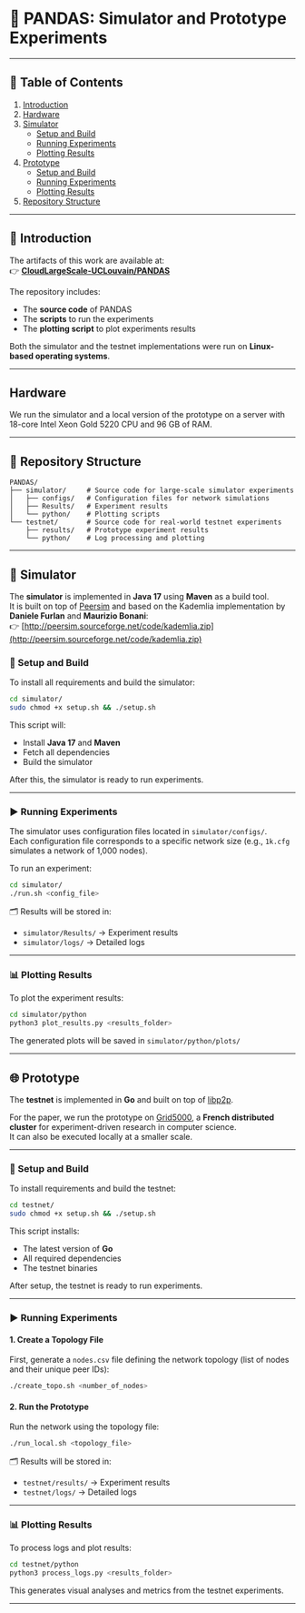 # 🐼 PANDAS: Simulator and Prototype Experiments

---

## 📘 Table of Contents

1. [Introduction](#introduction)
2. [Hardware](#hardware)
3. [Simulator](#simulator)
   - [Setup and Build](#setup-and-build)
   - [Running Experiments](#running-experiments)
   - [Plotting Results](#plotting-results)
4. [Prototype](#testnet)
   - [Setup and Build](#setup-and-build-1)
   - [Running Experiments](#running-experiments-1)
   - [Plotting Results](#plotting-results-1)
5. [Repository Structure](#repository-structure)

---

## 🧩 Introduction

The artifacts of this work are available at:  
👉 **[CloudLargeScale-UCLouvain/PANDAS](https://github.com/CloudLargeScale-UCLouvain/PANDAS)**

The repository includes:
- The **source code** of PANDAS
- The **scripts** to run the experiments
- The **plotting script** to plot experiments results

Both the simulator and the testnet implementations were run on **Linux-based operating systems**.

---

## Hardware

We run the simulator and a local version of the prototype on a server with 18-core Intel Xeon Gold 5220 CPU and 96 GB
of RAM.

---

## 📁 Repository Structure

```
PANDAS/
├── simulator/     # Source code for large-scale simulator experiments
│   ├── configs/   # Configuration files for network simulations
│   ├── Results/   # Experiment results
│   └── python/    # Plotting scripts
└── testnet/       # Source code for real-world testnet experiments
    ├── results/   # Prototype experiment results
    └── python/    # Log processing and plotting
```

---

## 🧪 Simulator

The **simulator** is implemented in **Java 17** using **Maven** as a build tool.  
It is built on top of [Peersim](http://peersim.sourceforge.net/) and based on the Kademlia implementation by **Daniele Furlan** and **Maurizio Bonani**:  
👉 [http://peersim.sourceforge.net/code/kademlia.zip](http://peersim.sourceforge.net/code/kademlia.zip)

### 🔧 Setup and Build

To install all requirements and build the simulator:

```bash
cd simulator/
sudo chmod +x setup.sh && ./setup.sh
```

This script will:
- Install **Java 17** and **Maven**
- Fetch all dependencies
- Build the simulator

After this, the simulator is ready to run experiments.

---

### ▶️ Running Experiments

The simulator uses configuration files located in `simulator/configs/`.  
Each configuration file corresponds to a specific network size (e.g., `1k.cfg` simulates a network of 1,000 nodes).

To run an experiment:

```bash
cd simulator/
./run.sh <config_file>
```

🗂 Results will be stored in:
- `simulator/Results/` → Experiment results  
- `simulator/logs/` → Detailed logs

---

### 📊 Plotting Results

To plot the experiment results:

```bash
cd simulator/python
python3 plot_results.py <results_folder>
```

The generated plots will be saved in `simulator/python/plots/`

---

## 🌐 Prototype

The **testnet** is implemented in **Go** and built on top of [libp2p](https://libp2p.io/).

For the paper, we run the prototype on [Grid5000](https://www.grid5000.fr/), a **French distributed cluster** for experiment-driven research in computer science.  
It can also be executed locally at a smaller scale.

---

### 🔧 Setup and Build

To install requirements and build the testnet:

```bash
cd testnet/
sudo chmod +x setup.sh && ./setup.sh
```

This script installs:
- The latest version of **Go**
- All required dependencies
- The testnet binaries

After setup, the testnet is ready to run experiments.

---

### ▶️ Running Experiments

#### 1. Create a Topology File

First, generate a `nodes.csv` file defining the network topology (list of nodes and their unique peer IDs):

```bash
./create_topo.sh <number_of_nodes>
```

#### 2. Run the Prototype

Run the network using the topology file:

```bash
./run_local.sh <topology_file>
```

🗂 Results will be stored in:
- `testnet/results/` → Experiment results  
- `testnet/logs/` → Detailed logs

---

### 📊 Plotting Results

To process logs and plot results:

```bash
cd testnet/python
python3 process_logs.py <results_folder>
```

This generates visual analyses and metrics from the testnet experiments.

---
